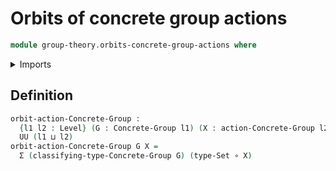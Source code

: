 # Orbits of concrete group actions

```agda
module group-theory.orbits-concrete-group-actions where
```

<details><summary>Imports</summary>

```agda
open import group-theory.concrete-group-actions
open import group-theory.concrete-groups
open import foundation.dependent-pair-types
open import foundation.functions
open import foundation.sets
open import foundation.universe-levels
```

</details>

## Definition

```agda
orbit-action-Concrete-Group :
  {l1 l2 : Level} (G : Concrete-Group l1) (X : action-Concrete-Group l2 G) →
  UU (l1 ⊔ l2)
orbit-action-Concrete-Group G X =
  Σ (classifying-type-Concrete-Group G) (type-Set ∘ X)
```
